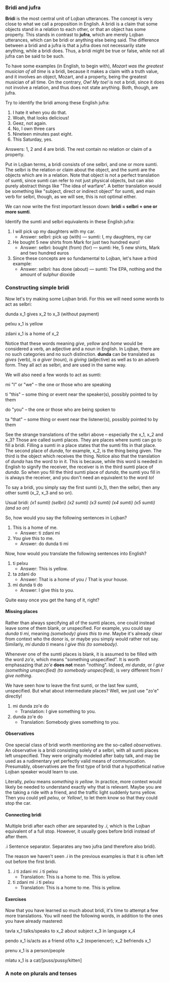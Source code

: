<!-- TODO: consider splitting into two lessons -->

### Bridi and jufra

**Bridi** is the most central unit of Lojban utterances. The concept is very close to what we call a proposition in English. A bridi is a claim that some objects stand in a relation to each other, or that an object has some property. This stands in contrast to **jufra**, which are merely Lojban utterances, which can be bridi or anything else being said. The difference between a bridi and a jufra is that a jufra does not necessarily state anything, while a bridi does. Thus, a bridi might be true or false, while not all jufra can be said to be such.

To have some examples (in English, to begin with), _Mozart was the greatest musician of all time_ is a bridi, because it makes a claim with a truth value, and it involves an object, Mozart, and a property, being the greatest musician of all time. On the contrary, _Ow! My toe!_ is not a bridi, since it does not involve a relation, and thus does not state anything. Both, though, are jufra.

Try to identify the bridi among these English jufra:

1. I hate it when you do that.
2. Woah, that looks delicious!
3. Geez, not again.
4. No, I own three cars
5. Nineteen minutes past eight.
6. This Saturday, yes.

Answers: <span class="spoiler-answer">
1, 2 and 4 are bridi. The rest contain no relation or claim of a property.
</span>

Put in Lojban terms, a bridi consists of one selbri, and one or more sumti. The selbri is the relation or claim about the object, and the sumti are the objects which are in a relation. Note that object is not a perfect translation of sumti, since sumti can refer to not just physical objects, but can also purely abstract things like "The idea of warfare". A better translation would be something like "subject, direct or indirect object" for sumti, and main verb for selbri, though, as we will see, this is not optimal either.

We can now write the first important lesson down: **bridi = selbri + one or more sumti**.

Identify the sumti and selbri equivalents in these English jufra:

1. I will pick up my daughters with my car.
    * Answer: <span class="spoiler-answer">selbri: pick up (with) &mdash; sumti: I, my daughters, my car</span>
2. He bought 5 new shirts from Mark for just two hundred euro!
    * Answer: <span class="spoiler-answer">selbri: bought (from) (for) &mdash; sumti: He, 5 new shirts, Mark and two hundred euros<Paste></span>
3. Since these concepts are so fundamental to Lojban, let's have a third example:
    * Answer: <span class="spoiler-answer">selbri: has done (about) &mdash; sumti: The EPA, nothing and the amount of sulphur dioxide</span>

### Constructing simple bridi
Now let's try making some Lojban bridi.
For this we will need some words to act as selbri:

<span class="definition-head">dunda</span> x_1 gives x_2 to x_3 (without payment)

<span class="definition-head">pelxu</span> x_1 is yellow

<span class="definition-head">zdani</span> x_1 is a home of x_2

Notice that these words meaning _give_, _yellow_ and _home_ would be considered a verb, an adjective and a noun in English.
In Lojban, there are no such categories and no such distinction.
**dunda** can be translated as _gives_ (verb), _is a giver_ (noun), _is giving_ (adjective) as well as to an adverb form.
They all act as selbri, and are used in the same way.

We will also need a few words to act as sumti:

<span class="definition-head">mi</span> "I" or "we" &ndash; the one or those who are speaking

<span class="definition-head">ti</span> "this" &ndash; some thing or event near the speaker(s), possibly pointed to by them

<span class="definition-head">do</span> "you" &ndash; the one or those who are being spoken to

<span class="definition-head">ta</span> "that" &ndash; some thing or event near the listener(s), possibly pointed to by them

See the strange translations of the selbri above &ndash; especially the x_1, x_2 and x_3?
Those are called sumti places.
They are places where sumti can go to fill a bridi.
Filling a sumti in a place states that the sumti fits in that place.
The second place of _dunda_, for example, x_2, is the thing being given.
The third is the object which receives the thing.
Notice also that the translation of _dunda_ has the word _to_ in it.
This is because, while this word is needed in English to signify the receiver, the receiver is in the third sumti place of _dunda_.
So when you fill the third sumti place of _dunda_, the sumti you fill in is always the receiver, and you don't need an equivalent to the word _to_!

To say a bridi, you simply say the first sumti (x_1), then the selbri, then any other sumti (x_2, x_3 and so on).

<span class="hspace"/> Usual bridi: _(x1 sumti) (selbri) (x2 sumti) (x3 sumti) (x4 sumti) (x5 sumti) (and so on)_

So, how would you say the following sentences in Lojban?

1. This is a home of me.
    * Answer: <span class="spoiler-answer">ti zdani mi</span>
2. You give this to me.
    * Answer: <span class="spoiler-answer">do dunda ti mi</span>

Now, how would you translate the following sentences into English?

1. ti pelxu
    * Answer: <span class="spoiler-answer">This is yellow.</span>
2. ta zdani do
    * Answer: <span class="spoiler-answer">That is a home of you / That is your house.</span>
3. mi dunda ti do
    * Answer: <span class="spoiler-answer">I give this to you.</span>

Quite easy once you get the hang of it, right?

#### Missing places

Rather than always specifying all of the sumti places, one could instead leave some of them blank, or unspecified.
For example, you could say _dunda ti mi_, meaning _(somebody) gives this to me_.
Maybe it's already clear from context who the donor is, or maybe you simply would rather not say.
Similarly, _mi dunda ti_ means _I give this (to somebody)_.

Whenever one of the sumti places is blank, it is assumed to be filled with the word _zo'e_, which means "something unspecified".
It is worth emphasazing that _zo'e_ **does not** mean "nothing".
Indeed, _mi dunda_, or _I give (something unspecified) (to somebody unspecified)_, is very different from _I give nothing_.

We have seen how to leave the first sumti, or the last few sumti, unspecified.
But what about intermediate places?
Well, we just use "zo'e" directly!

1. mi dunda zo'e do
    * Translation: I give something to you.
2. dunda zo'e do
    * Translation: Somebody gives something to you.

#### Observatives

One special class of bridi worth mentioning are the so-called _observatives_.
An observative is a bridi consisting solely of a selbri, with all sumti places left unspecified.
They were originally modeled after baby talk, and may be used as a rudimentary yet perfectly valid means of communication.
Presumably, observatives are the first type of bridi that a hypothetical native Lojban speaker would learn to use.

Literally, _pelxu_ means _something is yellow_.
In practice, more context would likely be needed to understand exactly why that is relevant.
Maybe you are the taking a ride with a friend, and the traffic light suddenly turns yellow.
Then you could yell _pelxu_, or _Yellow!_, to let them know so that they could stop the car.

<!-- TODO: variant bridi -->
<!--The order can be played around with, but for now, we stick with the usual form.-->
<!--To say I give this to you you just say mi dunda ti do, with the three sumti at the right places.-->

#### Connecting bridi

Multiple bridi after each other are separated by _.i_, which is the Lojban equivalent of a full stop.
However, it usually goes before bridi instead of after them.

<span class="definition-head">.i</span> Sentence separator. Separates any two jufra (and therefore also bridi).

The reason we haven't seen _.i_ in the previous examples is that it is often left out before the first bridi.

1. .i ti zdani mi .i ti pelxu
    * Translation: This is a home to me. This is yellow.
2. ti zdani mi .i ti pelxu
    * Translation: This is a home to me. This is yellow.

#### Exercises

Now that you have learned so much about bridi, it's time to attempt a few more translations.
You will need the following words, in addition to the ones you have already mastered:

<span class="definition-head">tavla</span> x_1 talks/speaks to x_2 about subject x_3 in language x_4

<span class="definition-head">pendo</span> x_1 is/acts as a friend of/to x_2 (experiencer); x_2 befriends x_1

<span class="definition-head">prenu</span> x_1 is a person/people

<span class="definition-head">mlatu</span> x_1 is a cat/[puss/pussy/kitten]

<!-- TODO: write some exercises -->

### A note on plurals and tenses

<!-- TODO: write this section -->
